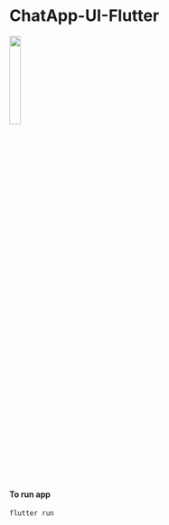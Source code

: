 # ChatApp-UI-Flutter

<img src="/gif.gif" width="20%"><br/>

<h4>To run app</h4>

```
flutter run
```

